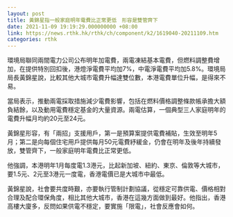 ```yaml
---
layout: post
title: 黃錦星指一般家庭明年電費比正常更低　形容是雙管齊下
date: 2021-11-09 19:19:29.000000000 +08:00
link: https://news.rthk.hk/rthk/ch/component/k2/1619040-20211109.htm
categories: rthk
---
```


環境局聯同兩間電力公司公布明年加電費，兩電凍結基本電費，但燃料調整費增加，在提供特別回扣後，港燈淨電費平均加7%，中電淨電費平均加5.8%。環境局局長黃錦星說，比較其他大城市電費升幅達雙位數，本港電費單位升幅，是得來不易。

當局表示，推動兩電採取措施減少電費影響，包括在燃料價格調整條款帳承擔大額負結餘，以及動用電費穩定基金的大量資源。兩電估算，一個典型三人家庭明年的電費升幅月均約20元至24元。

黃錦星形容，有「兩招」支援用戶，第一是預算案提供電費補貼，生效至明年5月；第二是向每個住宅用戶提供每月50元電費紓緩金，仍會在明年及後年持續發放，雙管齊下，一般家庭明年電費比正常更低。

他強調，本港明年1月每度電1.3港元，比起新加坡、紐約、東京、倫敦等大城市，要1.5元、2元至3港元一度電，香港電價已是大城市中最低。

黃錦星說，社會要共度時艱，亦要執行管制計劃協議，從穩定可靠供電、價格相對合理及配合環保角度，相比其他大城市，香港在這幾方面做到最好。他指出，香港高樓大廈多，反問如果供電不穩定，要實施「限電」，社會反應會如何。
